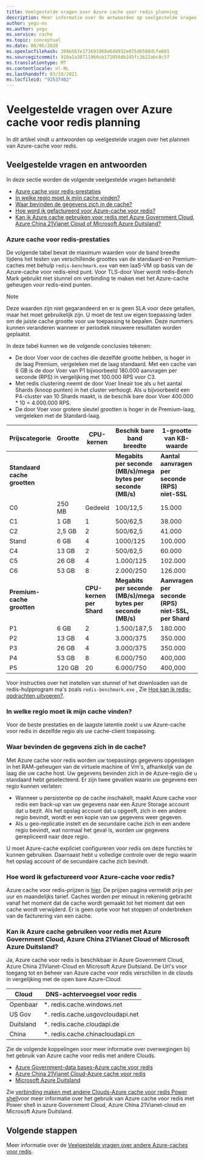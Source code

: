 ```yaml
---
title: Veelgestelde vragen over Azure cache voor redis planning
description: Meer informatie over de antwoorden op veelgestelde vragen die u helpen bij het plannen van Azure cache voor redis
author: yegu-ms
ms.author: yegu
ms.service: cache
ms.topic: conceptual
ms.date: 08/06/2020
ms.openlocfilehash: 398b567e173691068e6dd932e075d6598dcfe601
ms.sourcegitcommit: 910a1a38711966cb171050db245fc3b22abc8c5f
ms.translationtype: MT
ms.contentlocale: nl-NL
ms.lasthandoff: 03/19/2021
ms.locfileid: "92537402"
---
```

# <a name="azure-cache-for-redis-planning-faqs"></a>Veelgestelde vragen over Azure cache voor redis planning

In dit artikel vindt u antwoorden op veelgestelde vragen over het plannen van Azure-cache voor redis.

## <a name="common-questions-and-answers"></a>Veelgestelde vragen en antwoorden
In deze sectie worden de volgende veelgestelde vragen behandeld:

* [Azure cache voor redis-prestaties](#azure-cache-for-redis-performance)
* [In welke regio moet ik mijn cache vinden?](#in-what-region-should-i-locate-my-cache)
* [Waar bevinden de gegevens zich in de cache?](#where-do-my-cached-data-reside)
* [Hoe word ik gefactureerd voor Azure-cache voor redis?](#how-am-i-billed-for-azure-cache-for-redis)
* [Kan ik Azure cache gebruiken voor redis met Azure Government Cloud, Azure China 21Vianet Cloud of Microsoft Azure Duitsland?](#can-i-use-azure-cache-for-redis-with-azure-government-cloud-azure-china-21vianet-cloud-or-microsoft-azure-germany)

### <a name="azure-cache-for-redis-performance"></a>Azure cache voor redis-prestaties
De volgende tabel bevat de maximum waarden voor de band breedte tijdens het testen van verschillende groottes van de standaard-en Premium-caches met behulp `redis-benchmark.exe` van een IaaS-VM op basis van de Azure-cache voor redis-eind punt. Voor TLS-door Voer wordt redis-Bench Mark gebruikt met stunnel om verbinding te maken met het Azure-cache geheugen voor redis-eind punten.

>[!NOTE] 
>Deze waarden zijn niet gegarandeerd en er is geen SLA voor deze getallen, maar het moet gebruikelijk zijn. U moet de test uw eigen toepassing laden om de juiste cache grootte voor uw toepassing te bepalen.
>Deze nummers kunnen veranderen wanneer er periodiek nieuwere resultaten worden geplaatst.
>

In deze tabel kunnen we de volgende conclusies tekenen:

* De door Voer voor de caches die dezelfde grootte hebben, is hoger in de laag Premium, vergeleken met de laag standaard. Met een cache van 6 GB is de door Voer van P1 bijvoorbeeld 180.000 aanvragen per seconde (RPS) in vergelijking met 100.000 RPS voor C3.
* Met redis clustering neemt de door Voer lineair toe als u het aantal Shards (knoop punten) in het cluster verhoogt. Als u bijvoorbeeld een P4-cluster van 10 Shards maakt, is de beschik bare door Voer 400.000 * 10 = 4.000.000 RPS.
* De door Voer voor grotere sleutel grootten is hoger in de Premium-laag, vergeleken met de Standard-laag.

| Prijscategorie | Grootte | CPU-kernen | Beschik bare band breedte | 1-grootte van KB-waarde | 1-grootte van KB-waarde |
| --- | --- | --- | --- | --- | --- |
| **Standaard cache grootten** | | |**Megabits per seconde (MB/s)/mega bytes per seconde (MB/s)** |**Aantal aanvragen per seconde (RPS) niet-SSL** |**SSL-aanvragen per seconde (RPS)** |
| C0 | 250 MB | Gedeeld | 100/12,5  |  15.000 |   7\.500 |
| C1 |   1 GB | 1      | 500/62,5  |  38.000 |  20.720 |
| C2 | 2,5 GB | 2      | 500/62,5  |  41.000 |  37.000 |
| Stand |   6 GB | 4      | 1000/125  | 100.000 |  90,000 |
| C4 |  13 GB | 2      | 500/62,5  |  60.000 |  55.000 |
| C5 |  26 GB | 4      | 1.000/125 | 102.000 |  93.000 |
| C6 |  53 GB | 8      | 2.000/250 | 126.000 | 120.000 |
| **Premium-cache grootten** | |**CPU-kernen per Shard** | **Megabits per seconde (MB/s)/mega bytes per seconde (MB/s)** |**Aanvragen per seconde (RPS) niet-SSL, per Shard** |**SSL-aanvragen per seconde (RPS) per Shard** |
| P1 |   6 GB |  2 | 1.500/187,5 | 180.000 | 172.000 |
| P2 |  13 GB |  4 | 3.000/375   | 350.000 | 341.000 |
| P3 |  26 GB |  4 | 3.000/375   | 350.000 | 341.000 |
| P4 |  53 GB |  8 | 6.000/750   | 400,000 | 373.000 |
| P5 | 120 GB | 20 | 6.000/750   | 400,000 | 373.000 |

Voor instructies over het instellen van stunnel of het downloaden van de redis-hulpprogram ma's zoals `redis-benchmark.exe` , Zie [Hoe kan ik redis-opdrachten uitvoeren?](cache-development-faq.md#how-can-i-run-redis-commands).

### <a name="in-what-region-should-i-locate-my-cache"></a>In welke regio moet ik mijn cache vinden?
Voor de beste prestaties en de laagste latentie zoekt u uw Azure-cache voor redis in dezelfde regio als uw cache-client toepassing.

### <a name="where-do-my-cached-data-reside"></a>Waar bevinden de gegevens zich in de cache?
Met Azure cache voor redis worden uw toepassings gegevens opgeslagen in het RAM-geheugen van de virtuele machine of Vm's, afhankelijk van de laag die uw cache host. Uw gegevens bevinden zich in de Azure-regio die u standaard hebt geselecteerd. Er zijn twee gevallen waarin uw gegevens een regio kunnen verlaten:
* Wanneer u persistentie op de cache inschakelt, maakt Azure cache voor redis een back-up van uw gegevens naar een Azure Storage account dat u bezit. Als het opslag account dat u opgeeft, zich in een andere regio bevindt, wordt er een kopie van uw gegevens weer gegeven.
* Als u geo-replicatie instelt en de secundaire cache zich in een andere regio bevindt, wat normaal het geval is, worden uw gegevens gerepliceerd naar deze regio.

U moet Azure-cache expliciet configureren voor redis om deze functies te kunnen gebruiken. Daarnaast hebt u volledige controle over de regio waarin het opslag account of de secundaire cache zich bevindt.

### <a name="how-am-i-billed-for-azure-cache-for-redis"></a>Hoe word ik gefactureerd voor Azure-cache voor redis?
Azure cache voor redis-prijzen is [hier](https://azure.microsoft.com/pricing/details/cache/). De prijzen pagina vermeldt prijs per uur en maandelijks tarief. Caches worden per minuut in rekening gebracht vanaf het moment dat de cache wordt gemaakt tot het moment dat een cache wordt verwijderd. Er is geen optie voor het stoppen of onderbreken van de facturering van een cache.

### <a name="can-i-use-azure-cache-for-redis-with-azure-government-cloud-azure-china-21vianet-cloud-or-microsoft-azure-germany"></a>Kan ik Azure cache gebruiken voor redis met Azure Government Cloud, Azure China 21Vianet Cloud of Microsoft Azure Duitsland?
Ja, Azure cache voor redis is beschikbaar in Azure Government Cloud, Azure China 21Vianet-Cloud en Microsoft Azure Duitsland. De Url's voor toegang tot en beheer van Azure cache voor redis verschillen in de clouds in vergelijking met de open bare Azure-Cloud.

| Cloud   | DNS-achtervoegsel voor redis            |
|---------|---------------------------------|
| Openbaar  | *. redis.cache.windows.net       |
| US Gov  | *. redis.cache.usgovcloudapi.net |
| Duitsland | *. redis.cache.cloudapi.de       |
| China   | *. redis.cache.chinacloudapi.cn  |

Zie de volgende koppelingen voor meer informatie over overwegingen bij het gebruik van Azure cache voor redis met andere Clouds.

- [Azure Government-data bases-Azure cache voor redis](../azure-government/compare-azure-government-global-azure.md)
- [Azure China 21Vianet Cloud-Azure cache voor redis](https://www.azure.cn/home/features/redis-cache/)
- [Microsoft Azure Duitsland](https://azure.microsoft.com/overview/clouds/germany/)

Zie [verbinding maken met andere Clouds-Azure cache voor redis Power shell](cache-how-to-manage-redis-cache-powershell.md#how-to-connect-to-other-clouds)voor meer informatie over het gebruik van Azure cache voor redis met Power shell in azure Government Cloud, Azure China 21Vianet-cloud en Microsoft Azure Duitsland.

## <a name="next-steps"></a>Volgende stappen

Meer informatie over de [Veelgestelde vragen over andere Azure-caches voor redis](cache-faq.md).